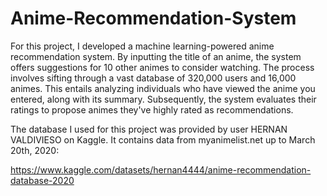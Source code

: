 # Anime-Recommendation-System

For this project, I developed a machine learning-powered anime recommendation system. By inputting the title of an anime, the system offers suggestions for 10 other animes to consider watching. The process involves sifting through a vast database of 320,000 users and 16,000 animes. This entails analyzing individuals who have viewed the anime you entered, along with its summary. Subsequently, the system evaluates their ratings to propose animes they've highly rated as recommendations.

The database I used for this project was provided by user HERNAN VALDIVIESO on Kaggle. It contains data from myanimelist.net up to March 20th, 2020:

https://www.kaggle.com/datasets/hernan4444/anime-recommendation-database-2020
